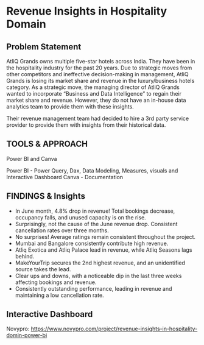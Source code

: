 # Revenue Insights in Hospitality Domain
## Problem Statement 

AtliQ Grands owns multiple five-star hotels across India. They have been in the hospitality industry for the past 20 years. Due to strategic moves from other competitors and ineffective decision-making in management, AtliQ Grands is losing its market share and revenue in the luxury/business hotels category. As a strategic move, the managing director of AtliQ Grands wanted to incorporate “Business and Data Intelligence” to regain their market share and revenue. However, they do not have an in-house data analytics team to provide them with these insights.

Their revenue management team had decided to hire a 3rd party service provider to provide them with insights from their historical data.

## TOOLS & APPROACH 

Power BI and Canva

Power BI - Power Query, Dax, Data Modeling, Measures, visuals and Interactive Dashboard
Canva - Documentation

## FINDINGS & Insights 

* In June month, 4.8% drop in revenue! Total bookings decrease, occupancy falls, and unused capacity is on the rise.
* Surprisingly, not the cause of the June revenue drop. Consistent cancellation rates over three months.
* No surprises! Average ratings remain consistent throughout the project.
* Mumbai and Bangalore consistently contribute high revenue.
* Atliq Exotica and Atliq Palace lead in revenue, while Atliq Seasons lags behind.
* MakeYourTrip secures the 2nd highest revenue, and an unidentified source takes the lead.
* Clear ups and downs, with a noticeable dip in the last three weeks affecting bookings and revenue.
*  Consistently outstanding performance, leading in revenue and maintaining a low cancellation rate.

## Interactive Dashboard 

Novypro: https://www.novypro.com/project/revenue-insights-in-hospitality-domin-power-bi
